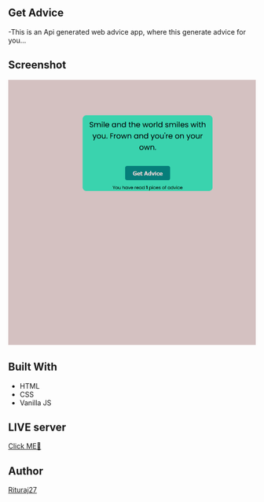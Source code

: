 ## Get Advice

-This is an Api generated web advice app, where this generate advice for you...

## Screenshot

![screenShot Img](img/image.png)

## Built With

- HTML
- CSS
- Vanilla JS

## LIVE server

<a href="rituraj27.github.io/get-advice/">Click ME🫲</a>

## Author

<a href="https://github.com/Rituraj27">Rituraj27</a>

